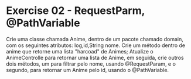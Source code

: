 # Exercise 02 - RequestParm, @PathVariable

Crie uma classe chamada Anime, dentro de um pacote chamado
domain, com os seguintes atributos: log,id,String nome.
Crie um método dentro de anime que retorne uma lista "harcoad" de Animes;
Atualize o AnimeControlle para retornar uma lista de Anime, em seguida,
crie outros dois métodos, um para filtrar pelo nome, usando @RequestParam,
e o segundo, para retornar um Anime pelo id, usando o @PathVariable.